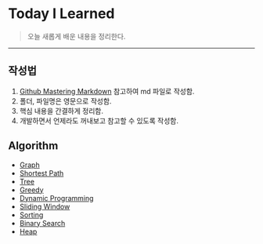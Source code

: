 ﻿# Today I Learned
>오늘 새롭게 배운 내용을 정리한다.
---
## 작성법
1. [Github Mastering Markdown](https://guides.github.com/features/mastering-markdown/) 참고하여 md 파일로 작성함.
2. 폴더, 파일명은 영문으로 작성함.
3. 핵심 내용을 간결하게 정리함.
4. 개발하면서 언제라도 꺼내보고 참고할 수 있도록 작성함.

## Algorithm
* [Graph](https://github.com/ecosy/TIL/tree/master/Algorithm/Graph)
* [Shortest Path](https://github.com/ecosy/TIL/tree/master/Algorithm/ShortestPath)
* [Tree](https://github.com/ecosy/TIL/tree/master/Algorithm/Tree)
* [Greedy](https://github.com/ecosy/TIL/blob/master/Algorithm/Greedy/Greedy.md)
* [Dynamic Programming](https://github.com/ecosy/TIL/tree/master/Algorithm/DynamicProgramming)
* [Sliding Window](https://github.com/ecosy/TIL/tree/master/Algorithm/SlidingWindow)
* [Sorting](https://github.com/ecosy/TIL/tree/master/Algorithm/Sorting)
* [Binary Search](https://github.com/ecosy/TIL/tree/master/Algorithm/BinarySearch)
* [Heap](https://github.com/ecosy/TIL/tree/master/Algorithm/Heap)
